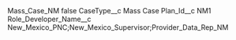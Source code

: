 <?xml version="1.0" encoding="UTF-8"?>
<CustomMetadata xmlns="http://soap.sforce.com/2006/04/metadata" xmlns:xsi="http://www.w3.org/2001/XMLSchema-instance" xmlns:xsd="http://www.w3.org/2001/XMLSchema">
    <label>Mass_Case_NM</label>
    <protected>false</protected>
    <values>
        <field>CaseType__c</field>
        <value xsi:type="xsd:string">Mass Case</value>
    </values>
    <values>
        <field>Plan_Id__c</field>
        <value xsi:type="xsd:string">NM1</value>
    </values>
    <values>
        <field>Role_Developer_Name__c</field>
        <value xsi:type="xsd:string">New_Mexico_PNC;New_Mexico_Supervisor;Provider_Data_Rep_NM</value>
    </values>
</CustomMetadata>
